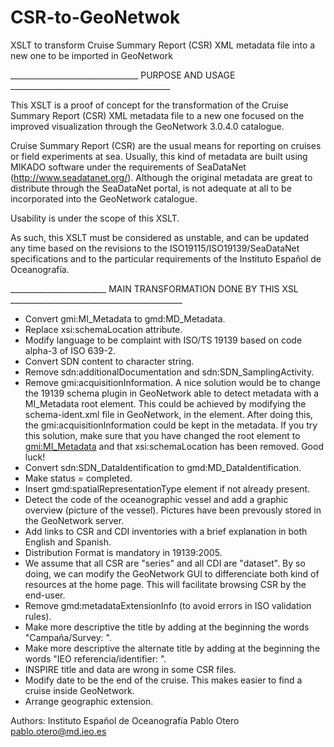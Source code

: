 # CSR-to-GeoNetwok
XSLT to transform Cruise Summary Report (CSR) XML metadata file into a new one to be imported in GeoNetwork

________________________________      PURPOSE AND USAGE             ________________________________________

This XSLT is a proof of concept for the transformation of the 
  Cruise Summary Report (CSR) XML metadata file to a new one focused on
  the improved visualization through the GeoNetwork 3.0.4.0 catalogue.
  
  Cruise Summary Report (CSR) are the usual means for reporting on cruises 
  or field experiments at sea. Usually, this kind of metadata are built 
  using MIKADO software under the requirements of SeaDataNet (http://www.seadatanet.org/). 
  Although the original metadata are great to distribute through the SeaDataNet portal, 
  is not adequate at all to be incorporated into the GeoNetwork catalogue.
  
  Usability is under the scope of this XSLT.

  As such, this XSLT must be considered as unstable, and can be updated any
  time based on the revisions to the ISO19115/ISO19139/SeaDataNet specifications 
  and to the particular requirements of the Instituto Español de Oceanografía.
  
  ________________________   MAIN TRANSFORMATION DONE BY THIS XSL ___________________________________________
  
  - Convert gmi:MI_Metadata to gmd:MD_Metadata.
  - Replace xsi:schemaLocation attribute.
  - Modify language to be complaint with ISO/TS 19139 based on code alpha-3 of ISO 639-2.
  - Convert SDN content to character string.
  - Remove sdn:additionalDocumentation and sdn:SDN_SamplingActivity.
  - Remove gmi:acquisitionInformation. A nice solution would be to change the 19139 schema plugin in GeoNetwork able to
		 detect metadata with a MI_Metadata root element. This could be achieved by modifying 
		 the schema-ident.xml file in GeoNetwork, in the <autodetect> element. After doing this, 
		 the gmi:acquisitionInformation could be kept in the metadata. If you try this solution,
		 make sure that you have changed the root element to <gmi:MI_Metadata> and that xsi:schemaLocation
		 has been removed. Good luck!
  - Convert sdn:SDN_DataIdentification to gmd:MD_DataIdentification.
  - Make status = completed.
  - Insert gmd:spatialRepresentationType element if not already present.
  - Detect the code of the oceanographic vessel and add a graphic overview (picture of the vessel). Pictures
    have been prevously stored in the GeoNetwork server.
  - Add links to CSR and CDI inventories with a brief explanation in both English and Spanish.
  - Distribution Format is mandatory in 19139:2005.
  - We assume that all CSR are "series" and all CDI are "dataset". By so doing, we can modify the GeoNetwork GUI to differenciate 
         both kind of resources at the home page. This will facilitate browsing CSR by the end-user.
  - Remove gmd:metadataExtensionInfo (to avoid errors in ISO validation rules).
  - Make more descriptive the title by adding at the beginning the words "Campaña/Survey: ".
  - Make more descriptive the alternate title by adding at the beginning the words "IEO referencia/identifier: ".
  - INSPIRE title and data are wrong in some CSR files.
  - Modify date to be the end of the cruise. This makes easier to find a cruise inside GeoNetwork.
  - Arrange geographic extension.
  


Authors:      Instituto Español de Oceanografía
              Pablo Otero <pablo.otero@md.ieo.es>
